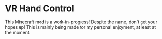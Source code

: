 # VR Hand Control

This Minecraft mod is a work-in-progress! Despite the name, don't get your hopes up! This is mainly being made for my personal enjoyment, at least at the moment.